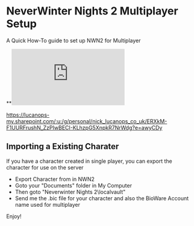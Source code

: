 # NeverWinter Nights 2 Multiplayer Setup

A Quick How-To guide to set up NWN2 for Multiplayer

**![Setup Guide](https://github.com/LucanUK/NWN2/blob/17ee6947140b70ddc30dd316b1c1e3c8da24c9de/setup.md)

https://lucanops-my.sharepoint.com/:u:/g/personal/nick_lucanops_co_uk/ERXkM-F1UURFrushN_ZzPIwBECI-KLhzpG5XnpkR7NrWdg?e=awyCDy



## Importing a Existing Charater
If you have a character created in single player, you can export the character for use on the server

* Export Character from in NWN2
* Goto your "Documents" folder in My Computer
* Then goto "Neverwinter Nights 2\localvault"
* Send me the .bic file for your character and also the BioWare Account name used for multiplayer

Enjoy!
